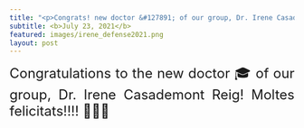 ```yaml
---
title: "<p>Congrats! new doctor &#127891; of our group, Dr. Irene Casademont Reig &#127881;&#127881;&#127881;</p>"
subtitle: <b>July 23, 2021</b>
featured: images/irene_defense2021.png
layout: post
---
```


<P ALIGN="justify"> <font size="5"> Congratulations to the new doctor &#127891; of our group,  	
Dr. Irene Casademont Reig! Moltes felicitats!!!! &#127881;&#127881;&#127881;</font></p>
